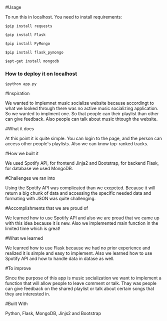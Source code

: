#Usage

To run this in localhost. You need to install requirements:

`$pip install requests`

`$pip install Flask`

`$pip install PyMongo`

`$pip install flask_pymongo`

`$apt-get install mongodb`

### How to deploy it on localhost 
`$python app.py`

#Inspiration

We wanted to implemnet music socialize website because accordingt to what we looked through there was  no active music socializing application. So we wanted to implment one. So that people can their playlist than other can give feedback. Also people can talk about music thtough the website. 


#What it does

At this point it is quite simple. You can login to the page, and the person can access other people's playlists. Also we can know top-ranked tracks.

#How we built it

We used Spotify API, for frontend Jinja2 and Bootstrap, for backend Flask, for database we used MongoDB.


#Challenges we ran into

Using the Spotify API was complicated than we exepcted. Because it will return a big chunk of data and accessing the specific needed data and formating with JSON was quite challenging. 


#Accomplishments that we are proud of

We learned how to use Spotify API and also we are proud that we came up with this idea because it is new. Also
we implemented main function in the limited time which is great!


#What we learned

We leanred how to use Flask because we had no prior experience and realized it is simple and easy to implement. Also we learned how to use Spotify API and how to handle data in datase as well.


#To improve

Since the purpose of this app is music socialization we want to implement a function that will allow people to leave comment or talk. Thay was people can give feedback on the shared playlist or talk about certain songs that they are interested in.

#Built With

Python, Flask, MongoDB, Jinjs2 and Bootstrap



 
